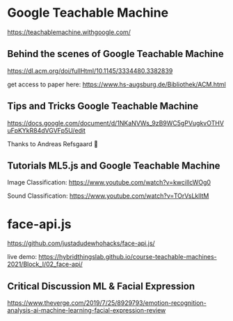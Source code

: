 # Google Teachable Machine
https://teachablemachine.withgoogle.com/

## Behind the scenes of Google Teachable Machine
https://dl.acm.org/doi/fullHtml/10.1145/3334480.3382839

get access to paper here: https://www.hs-augsburg.de/Bibliothek/ACM.html

## Tips and Tricks Google Teachable Machine
https://docs.google.com/document/d/1NKaNVWs_9zB9WC5gPVugkvOTHVuFpKYkR84dVGVFp5U/edit 

Thanks to Andreas Refsgaard 🙏

## Tutorials ML5.js and Google Teachable Machine
Image Classification: https://www.youtube.com/watch?v=kwcillcWOg0

Sound Classification: https://www.youtube.com/watch?v=TOrVsLklltM

# face-api.js
https://github.com/justadudewhohacks/face-api.js/

live demo: https://hybridthingslab.github.io/course-teachable-machines-2021/Block_I/02_face-api/ 
## Critical Discussion ML & Facial Expression
https://www.theverge.com/2019/7/25/8929793/emotion-recognition-analysis-ai-machine-learning-facial-expression-review



